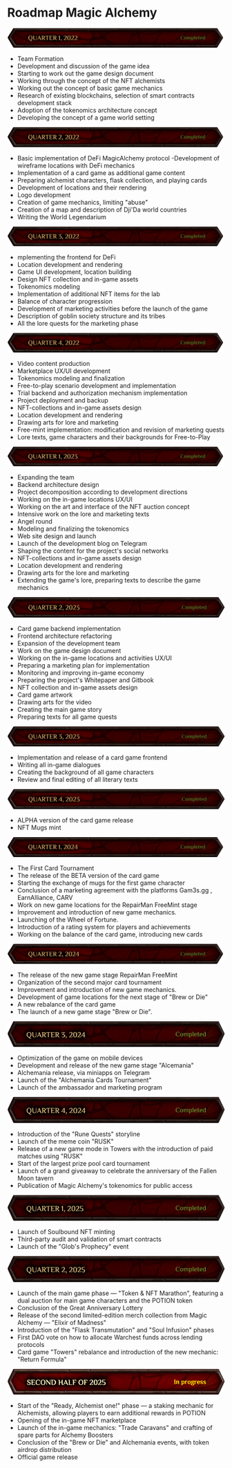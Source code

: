 # Roadmap Magic Alchemy

![](images/1.2x.png)

- Team Formation 
- Development and discussion of the game idea 
- Starting to work out the game design document 
- Working through the concept of the NFT alchemists 
- Working out the concept of basic game mechanics 
- Research of existing blockchains, selection of smart contracts development stack 
- Adoption of the tokenomics architecture concept 
- Developing the concept of a game world setting

![](images/2.2x.png)

- Basic implementation of DeFi MagicAlchemy protocol
-Development of wireframe locations with DeFi mechanics 
- Implementation of a card game as additional game content 
- Preparing alchemist characters, flask collection, and playing cards 
- Development of locations and their rendering 
- Logo development 
- Creation of game mechanics, limiting "abuse"
- Creation of a map and description of Dji'Da world countries 
- Writing the World Legendarium

![](images/3.2x.png)

- mplementing the frontend for DeFi 
- Location development and rendering 
- Game UI development, location building 
- Design NFT collection and in-game assets 
- Tokenomics modeling
- Implementation of additional NFT items for the lab 
- Balance of character progression 
- Development of marketing activities before the launch of the game 
- Description of goblin society structure and its tribes 
- All the lore quests for the marketing phase

![](images/4.2x.png)

- Video content production 
- Marketplace UX/UI development 
- Tokenomics modeling and finalization 
- Free-to-play scenario development and implementation 
- Trial backend and authorization mechanism implementation
- Project deployment and backup 
- NFT-collections and in-game assets design 
- Location development and rendering 
- Drawing arts for lore and marketing 
- Free-mint implementation: modification and revision of marketing quests 
- Lore texts, game characters and their backgrounds for Free-to-Play

![](images/5.2x.png)

- Expanding the team 
- Backend architecture design 
- Project decomposition according to development directions 
- Working on the in-game locations UX/UI 
- Working on the art and interface of the NFT auction concept
- Intensive work on the lore and marketing texts
- Angel round
- Modeling and finalizing the tokenomics 
- Web site design and launch
- Launch of the development blog on Telegram 
- Shaping the content for the project's social networks 
- NFT-collections and in-game assets design
- Location development and rendering 
- Drawing arts for the lore and marketing 
- Extending the game's lore, preparing texts to describe the game mechanics

![](images/6.2x.png)

- Card game backend implementation 
- Frontend architecture refactoring
- Expansion of the development team 
- Work on the game design document 
- Working on the in-game locations and activities UX/UI  
- Preparing a marketing plan for implementation 
- Monitoring and improving in-game economy 
- Preparing the project's Whitepaper and Gitbook 
- NFT collection and in-game assets design 
- Card game artwork 
- Drawing arts for the video 
- Creating the main game story 
- Preparing texts for all game quests

![](images/7.2x.png)

- Implementation and release of a card game frontend
- Writing all in-game dialogues
- Creating the background of all game characters 
- Review and final editing of all literary texts

![](images/8.2x.png)

- ALPHA version of the card game release
- NFT Mugs mint 

![](images/9.2x.png)

- The First Card Tournament
- The release of the BETA version of the card game
- Starting the exchange of mugs for the first game character
- Conclusion of a marketing agreement with the platforms Gam3s.gg , EarnAlliance, CARV
- Work on new game locations for the RepairMan FreeMint stage
- Improvement and introduction of new game mechanics.
- Launching of the Wheel of Fortune.
- Introduction of a rating system for players and achievements
- Working on the balance of the card game, introducing new cards

![](images/10.2x.png)

- The release of the new game stage RepairMan FreeMint
- Organization of the second major card tournament
- Improvement and introduction of new game mechanics.
- Development of game locations for the next stage of "Brew or Die"
- A new rebalance of the card game
- The launch of a new game stage "Brew or Die".

![](images/11.2x.png)

- Optimization of the game on mobile devices
- Development and release of the new game stage "Alcemania"
- Alchemania release, via miniapps on Telegram
- Launch of the "Alchemania Cards Tournament"
- Launch of the ambassador and marketing program

![](images/12.2x.png)

- Introduction of the "Rune Quests" storyline
- Launch of the meme coin "RUSK"
- Release of a new game mode in Towers with the introduction of paid matches using "RUSK"
- Start of the largest prize pool card tournament
- Launch of a grand giveaway to celebrate the anniversary of the Fallen Moon tavern
- Publication of Magic Alchemy's tokenomics for public access

![](images/13.2x.png)

- Launch of Soulbound NFT minting
- Third-party audit and validation of smart contracts
- Launch of the "Glob's Prophecy" event

![](images/14.2x.png)
- Launch of the main game phase — "Token & NFT Marathon", featuring a dual auction for main game characters and the POTION token
- Conclusion of the Great Anniversary Lottery
- Release of the second limited-edition merch collection from Magic Alchemy — "Elixir of Madness"
- Introduction of the "Flask Transmutation" and "Soul Infusion" phases
- First DAO vote on how to allocate Warchest funds across lending protocols
- Card game "Towers" rebalance and introduction of the new mechanic: "Return Formula"

![](images/15.2x.png)

- Start of the "Ready, Alchemist one!" phase — a staking mechanic for Alchemists, allowing players to earn additional rewards in POTION
- Opening of the in-game NFT marketplace
- Launch of the in-game mechanics: "Trade Caravans" and crafting of spare parts for Alchemy Boosters
- Conclusion of the "Brew or Die" and Alchemania events, with token airdrop distribution
- Official game release
